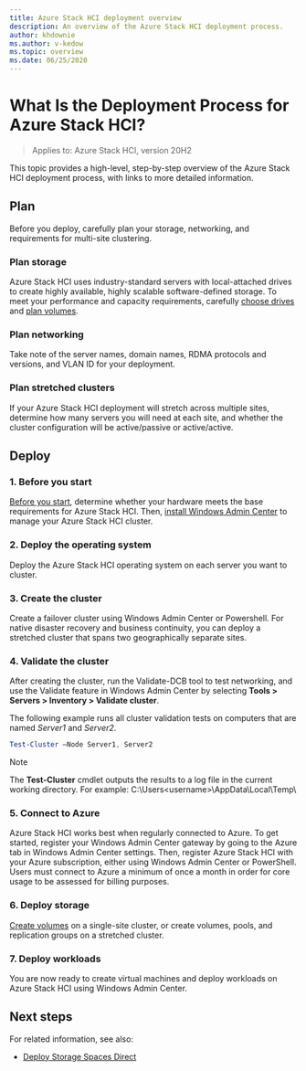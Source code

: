 ```yaml
---
title: Azure Stack HCI deployment overview
description: An overview of the Azure Stack HCI deployment process.
author: khdownie
ms.author: v-kedow
ms.topic: overview
ms.date: 06/25/2020
---
```


# What Is the Deployment Process for Azure Stack HCI?

> Applies to: Azure Stack HCI, version 20H2

This topic provides a high-level, step-by-step overview of the Azure Stack HCI deployment process, with links to more detailed information.

## Plan

Before you deploy, carefully plan your storage, networking, and requirements for multi-site clustering.

### Plan storage

Azure Stack HCI uses industry-standard servers with local-attached drives to create highly available, highly scalable software-defined storage. To meet your performance and capacity requirements, carefully [choose drives](../concepts/choose-drives.md) and [plan volumes](../concepts/plan-volumes.md).

### Plan networking

Take note of the server names, domain names, RDMA protocols and versions, and VLAN ID for your deployment.

### Plan stretched clusters

If your Azure Stack HCI deployment will stretch across multiple sites, determine how many servers you will need at each site, and whether the cluster configuration will be active/passive or active/active.

## Deploy

### 1. Before you start

[Before you start](before-you-start.md), determine whether your hardware meets the base requirements for Azure Stack HCI. Then, [install Windows Admin Center](/windows-server/manage/windows-admin-center/use/get-started) to manage your Azure Stack HCI cluster.

### 2. Deploy the operating system

Deploy the Azure Stack HCI operating system on each server you want to cluster.

### 3. Create the cluster

Create a failover cluster using Windows Admin Center or Powershell. For native disaster recovery and business continuity, you can deploy a stretched cluster that spans two geographically separate sites.

### 4. Validate the cluster

After creating the cluster, run the Validate-DCB tool to test networking, and use the Validate feature in Windows Admin Center by selecting **Tools > Servers > Inventory > Validate cluster**.

The following example runs all cluster validation tests on computers that are named *Server1* and *Server2*.

```PowerShell
Test-Cluster –Node Server1, Server2
```

> [!NOTE]
> The **Test-Cluster** cmdlet outputs the results to a log file in the current working directory. For example: C:\Users\<username>\AppData\Local\Temp\

### 5. Connect to Azure

Azure Stack HCI works best when regularly connected to Azure. To get started, register your Windows Admin Center gateway by going to the Azure tab in Windows Admin Center settings. Then, register Azure Stack HCI with your Azure subscription, either using Windows Admin Center or PowerShell. Users must connect to Azure a minimum of once a month in order for core usage to be assessed for billing purposes.

### 6. Deploy storage

[Create volumes](../manage/create-volumes.md) on a single-site cluster, or create volumes, pools, and replication groups on a stretched cluster.

### 7. Deploy workloads

You are now ready to create virtual machines and deploy workloads on Azure Stack HCI using Windows Admin Center.

## Next steps

For related information, see also:

- [Deploy Storage Spaces Direct](/windows-server/storage/storage-spaces/deploy-storage-spaces-direct)

